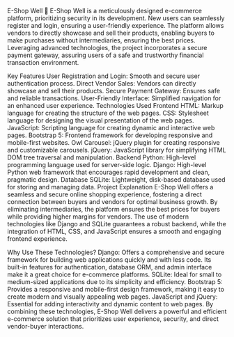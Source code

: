 E-Shop Well
🛒 E-Shop Well is a meticulously designed e-commerce platform, prioritizing security in its development. New users can seamlessly register and login, ensuring a user-friendly experience. The platform allows vendors to directly showcase and sell their products, enabling buyers to make purchases without intermediaries, ensuring the best prices. Leveraging advanced technologies, the project incorporates a secure payment gateway, assuring users of a safe and trustworthy financial transaction environment.

Key Features
User Registration and Login: Smooth and secure user authentication process.
Direct Vendor Sales: Vendors can directly showcase and sell their products.
Secure Payment Gateway: Ensures safe and reliable transactions.
User-Friendly Interface: Simplified navigation for an enhanced user experience.
Technologies Used
Frontend
HTML: Markup language for creating the structure of the web pages.
CSS: Stylesheet language for designing the visual presentation of the web pages.
JavaScript: Scripting language for creating dynamic and interactive web pages.
Bootstrap 5: Frontend framework for developing responsive and mobile-first websites.
Owl Carousel: jQuery plugin for creating responsive and customizable carousels.
jQuery: JavaScript library for simplifying HTML DOM tree traversal and manipulation.
Backend
Python: High-level programming language used for server-side logic.
Django: High-level Python web framework that encourages rapid development and clean, pragmatic design.
Database
SQLite: Lightweight, disk-based database used for storing and managing data.
Project Explanation
E-Shop Well offers a seamless and secure online shopping experience, fostering a direct connection between buyers and vendors for optimal business growth. By eliminating intermediaries, the platform ensures the best prices for buyers while providing higher margins for vendors. The use of modern technologies like Django and SQLite guarantees a robust backend, while the integration of HTML, CSS, and JavaScript ensures a smooth and engaging frontend experience.

Why Use These Technologies?
Django: Offers a comprehensive and secure framework for building web applications quickly and with less code. Its built-in features for authentication, database ORM, and admin interface make it a great choice for e-commerce platforms.
SQLite: Ideal for small to medium-sized applications due to its simplicity and efficiency.
Bootstrap 5: Provides a responsive and mobile-first design framework, making it easy to create modern and visually appealing web pages.
JavaScript and jQuery: Essential for adding interactivity and dynamic content to web pages.
By combining these technologies, E-Shop Well delivers a powerful and efficient e-commerce solution that prioritizes user experience, security, and direct vendor-buyer interactions.